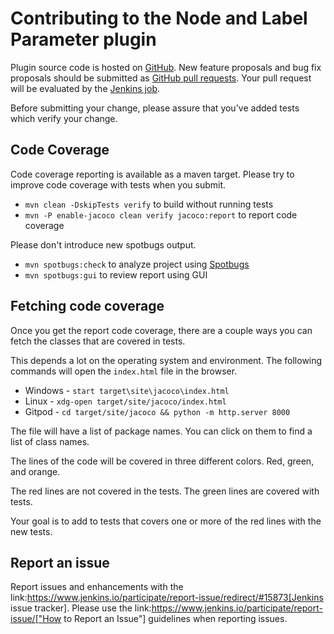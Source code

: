 # Contributing to the Node and Label Parameter plugin

Plugin source code is hosted on [GitHub](https://github.com/jenkinsci/nodelabelparameter-plugin/).
New feature proposals and bug fix proposals should be submitted as
[GitHub pull requests](https://help.github.com/articles/creating-a-pull-request).
Your pull request will be evaluated by the [Jenkins job](https://ci.jenkins.io/job/Plugins/job/nodelabelparameter-plugin/).

Before submitting your change, please assure that you've added tests which verify your change.

## Code Coverage

Code coverage reporting is available as a maven target.
Please try to improve code coverage with tests when you submit.

* `mvn clean -DskipTests verify` to build without running tests
* `mvn -P enable-jacoco clean verify jacoco:report` to report code coverage

Please don't introduce new spotbugs output.
* `mvn spotbugs:check` to analyze project using [Spotbugs](https://spotbugs.github.io)
* `mvn spotbugs:gui` to review report using GUI

## Fetching code coverage

Once you get the report code coverage, there are a couple ways you can fetch the classes that are covered in tests.

This depends a lot on the operating system and environment. The following commands will open the `index.html` file in the browser.

* Windows - `start target\site\jacoco\index.html`
* Linux - `xdg-open target/site/jacoco/index.html`
* Gitpod - `cd target/site/jacoco && python -m http.server 8000`

The file will have a list of package names. You can click on them to find a list of class names.

The lines of the code will be covered in three different colors. Red, green, and orange.

The red lines are not covered in the tests. The green lines are covered with tests. 

Your goal is to add to tests that covers one or more of the red lines with the new tests.
## Report an issue

Report issues and enhancements with the link:https://www.jenkins.io/participate/report-issue/redirect/#15873[Jenkins issue tracker].
Please use the link:https://www.jenkins.io/participate/report-issue/["How to Report an Issue"] guidelines when reporting issues.
